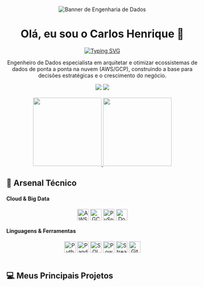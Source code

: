 <p align="center">
  <img src="https://raw.githubusercontent.com/devsuperior/devsuperior-assets/main/banners/banner-data-science.png" alt="Banner de Engenharia de Dados"/>
</p>

<div align="center">
  <h1>Olá, eu sou o Carlos Henrique 👋</h1>
  <a href="https://git.io/typing-svg"><img src="https://readme-typing-svg.herokuapp.com?font=Fira+Code&size=28&pause=1000&color=FFFFFF&center=true&vCenter=true&width=550&lines=Transformo+dados+em+vantagem+competitiva." alt="Typing SVG" /></a>
</div>

<p align="center">Engenheiro de Dados especialista em arquitetar e otimizar ecossistemas de dados de ponta a ponta na nuvem (AWS/GCP), construindo a base para decisões estratégicas e o crescimento do negócio.</p>

<div align="center">
  <a href="https://linkedin.com/in/carlos-henrique-2a0008378" target="_blank"><img src="https://img.shields.io/badge/-LinkedIn-%230077B5?style=for-the-badge&logo=linkedin&logoColor=white" target="_blank"></a>
  <a href="mailto:henrique999930@gmail.com"><img src="https://img.shields.io/badge/-Gmail-%23333?style=for-the-badge&logo=gmail&logoColor=white" target="_blank"></a>
</div>

<br>

<div align="center"> 
  <a href="https://github.com/anuraghazra/github-readme-stats">
    <img height="180em" src="https://github-readme-stats.vercel.app/api?username=henrique999930-lgtm&show_icons=true&theme=tokyonight&include_all_commits=true&count_private=true"/>
    <img height="180em" src="https://github-readme-stats.vercel.app/api/top-langs/?username=henrique999930-lgtm&layout=compact&langs_count=7&theme=tokyonight"/>
  </a>
</div>

## 🚀 Arsenal Técnico

#### Cloud & Big Data
<div align="center">
  <img align="center" alt="AWS" height="30" width="auto" src="https://img.shields.io/badge/Amazon_AWS-232F3E?style=for-the-badge&logo=amazon-aws&logoColor=white">
  <img align="center" alt="GCP" height="30" width="auto" src="https://img.shields.io/badge/Google_Cloud-4285F4?style=for-the-badge&logo=google-cloud&logoColor=white">
  <img align="center" alt="PySpark" height="30" width="auto" src="https://img.shields.io/badge/PySpark-E25A1C?style=for-the-badge&logo=apache-spark&logoColor=white">
  <img align="center" alt="Docker" height="30" width="auto" src="https://img.shields.io/badge/Docker-2496ED?style=for-the-badge&logo=docker&logoColor=white">
</div>

#### Linguagens & Ferramentas
<div align="center">
  <img align="center" alt="Python" height="30" width="auto" src="https://img.shields.io/badge/Python-3776AB?style=for-the-badge&logo=python&logoColor=white">
  <img align="center" alt="Pandas" height="30" width="auto" src="https://img.shields.io/badge/Pandas-150458?style=for-the-badge&logo=pandas&logoColor=white">
  <img align="center" alt="SQL" height="30" width="auto" src="https://img.shields.io/badge/SQL-4479A1?style=for-the-badge&logo=sql&logoColor=white">
  <img align="center" alt="PowerBI" height="30" width="auto" src="https://img.shields.io/badge/Power_BI-F2C811?style=for-the-badge&logo=power-bi&logoColor=white">
  <img align="center" alt="Streamlit" height="30" width="auto" src="https://img.shields.io/badge/Streamlit-FF4B4B?style=for-the-badge&logo=streamlit&logoColor=white">
  <img align="center" alt="Git" height="30" width="auto" src="https://img.shields.io/badge/GIT-E44C30?style=for-the-badge&logo=git&logoColor=white">
</div>

<br>

## 💻 Meus Principais Projetos
